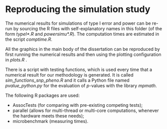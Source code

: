 # Reproducing the simulation study

The numerical results for simulations of type I error and power can be re-run by sourcing the R files with self-explanatory names in this folder (of the form _typeI*.R_ and _powersimu*.R_). The computation times are estimated in the script _comptime.R_.

All the graphics in the main body of the dissertation can be reproduced by first running the numerical results and then using the plotting configuration in _plots.R_ .

There is a script with testing functions, which is used every time that a numerical result for our methodology is generated. It is called _sim_functions_snp_pheno.R_ and it calls a Python file named _pvalue_python.py_ for the evaluation of _p_-values with the library _mpmath_.

The following R packages are used:
* AssocTests (for comparing with pre-existing competing tests);
* parallel (allows for multi-thread or multi-core computations, whenever the hardware meets these needs);
* microbenchmark (measuring times).
